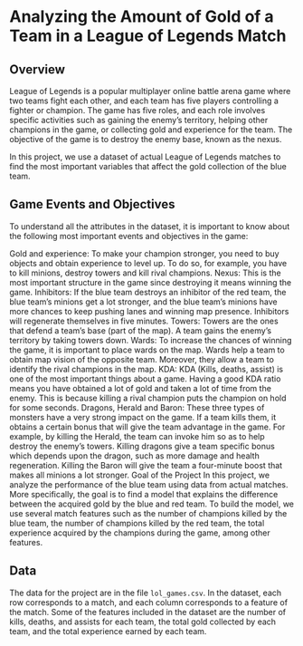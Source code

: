 # Analyzing the Amount of Gold of a Team in a League of Legends Match
## Overview
League of Legends is a popular multiplayer online battle arena game where two teams fight each other, and each team has five players controlling a fighter or champion. The game has five roles, and each role involves specific activities such as gaining the enemy’s territory, helping other champions in the game, or collecting gold and experience for the team. The objective of the game is to destroy the enemy base, known as the nexus.

In this project, we use a dataset of actual League of Legends matches to find the most important variables that affect the gold collection of the blue team.

## Game Events and Objectives
To understand all the attributes in the dataset, it is important to know about the following most important events and objectives in the game:

Gold and experience: To make your champion stronger, you need to buy objects and obtain experience to level up. To do so, for example, you have to kill minions, destroy towers and kill rival champions.
Nexus: This is the most important structure in the game since destroying it means winning the game.
Inhibitors: If the blue team destroys an inhibitor of the red team, the blue team’s minions get a lot stronger, and the blue team’s minions have more chances to keep pushing lanes and winning map presence. Inhibitors will regenerate themselves in five minutes.
Towers: Towers are the ones that defend a team’s base (part of the map). A team gains the enemy’s territory by taking towers down.
Wards: To increase the chances of winning the game, it is important to place wards on the map. Wards help a team to obtain map vision of the opposite team. Moreover, they allow a team to identify the rival champions in the map.
KDA: KDA (Kills, deaths, assist) is one of the most important things about a game. Having a good KDA ratio means you have obtained a lot of gold and taken a lot of time from the enemy. This is because killing a rival champion puts the champion on hold for some seconds.
Dragons, Herald and Baron: These three types of monsters have a very strong impact on the game. If a team kills them, it obtains a certain bonus that will give the team advantage in the game. For example, by killing the Herald, the team can invoke him so as to help destroy the enemy’s towers. Killing dragons give a team specific bonus which depends upon the dragon, such as more damage and health regeneration. Killing the Baron will give the team a four-minute boost that makes all minions a lot stronger.
Goal of the Project
In this project, we analyze the performance of the blue team using data from actual matches. More specifically, the goal is to find a model that explains the difference between the acquired gold by the blue and red team. To build the model, we use several match features such as the number of champions killed by the blue team, the number of champions killed by the red team, the total experience acquired by the champions during the game, among other features.

## Data
The data for the project are in the file `lol_games.csv`. In the dataset, each row corresponds to a match, and each column corresponds to a feature of the match. Some of the features included in the dataset are the number of kills, deaths, and assists for each team, the total gold collected by each team, and the total experience earned by each team.

